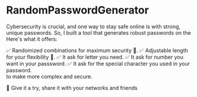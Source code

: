 # RandomPasswordGenerator

Cybersecurity is crucial, and one way to stay safe online is with strong,  
unique passwords. So, I built a tool that generates robust passwords on the 
Here's what it offers:

✅ Randomized combinations for maximum security 🔀.
✅ Adjustable length for your flexibility 📏.
✅ It ask for letter you need.
✅ It ask for number you want in your passsword.
✅ It ask for the special character you used in your password.  
to make more complex and secure.

🔐 Give it a try, share it with your networks and friends
